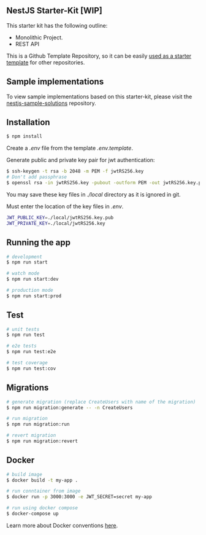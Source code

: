 ## NestJS Starter-Kit [WIP]

This starter kit has the following outline:

- Monolithic Project.
- REST API

This is a Github Template Repository, so it can be easily [used as a starter template](https://docs.github.com/en/github/creating-cloning-and-archiving-repositories/creating-a-repository-from-a-template) for other repositories.

## Sample implementations

To view sample implementations based on this starter-kit, please visit the [nestjs-sample-solutions](https://github.com/monstar-lab-oss/nestjs-sample-solutions) repository.

## Installation

```bash
$ npm install
```

Create a _.env_ file from the template _.env.template_.

Generate public and private key pair for jwt authentication:

```bash
$ ssh-keygen -t rsa -b 2048 -m PEM -f jwtRS256.key
# Don't add passphrase
$ openssl rsa -in jwtRS256.key -pubout -outform PEM -out jwtRS256.key.pub
```

You may save these key files in _./local_ directory as it is ignored in git.

Must enter the location of the key files in _.env_.

```bash
JWT_PUBLIC_KEY=./local/jwtRS256.key.pub
JWT_PRIVATE_KEY=./local/jwtRS256.key
```

## Running the app

```bash
# development
$ npm run start

# watch mode
$ npm run start:dev

# production mode
$ npm run start:prod
```

## Test

```bash
# unit tests
$ npm run test

# e2e tests
$ npm run test:e2e

# test coverage
$ npm run test:cov
```

## Migrations

```bash
# generate migration (replace CreateUsers with name of the migration)
$ npm run migration:generate -- -n CreateUsers

# run migration
$ npm run migration:run

# revert migration
$ npm run migration:revert
```

## Docker

```bash
# build image
$ docker build -t my-app .

# run conntainer from image
$ docker run -p 3000:3000 -e JWT_SECRET=secret my-app

# run using docker compose
$ docker-compose up
```

Learn more about Docker conventions [here](https://github.com/monstar-lab-group/nodejs-backend/blob/master/architecture/docker-ready.md).
